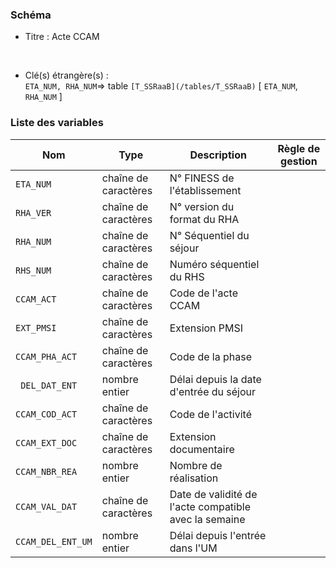 ### Schéma


- Titre : Acte CCAM
<br />



- Clé(s) étrangère(s) : <br />
`ETA_NUM, RHA_NUM`=> table `[T_SSRaaB](/tables/T_SSRaaB)` [ `ETA_NUM`, `RHA_NUM` ]<br />

 
### Liste des variables

Nom | Type | Description | Règle de gestion
-|-|-|-
`ETA_NUM`| chaîne de caractères |N° FINESS de l'établissement||
`RHA_VER`| chaîne de caractères |N° version du format du RHA||
`RHA_NUM`| chaîne de caractères |N° Séquentiel du séjour||
`RHS_NUM`| chaîne de caractères |Numéro séquentiel du RHS||
`CCAM_ACT`| chaîne de caractères |Code de l'acte CCAM||
`EXT_PMSI`| chaîne de caractères |Extension PMSI||
`CCAM_PHA_ACT`| chaîne de caractères |Code de la phase||
` DEL_DAT_ENT`| nombre entier |Délai depuis la date d'entrée du séjour||
`CCAM_COD_ACT`| chaîne de caractères |Code de l'activité||
`CCAM_EXT_DOC`| chaîne de caractères |Extension documentaire||
`CCAM_NBR_REA`| nombre entier |Nombre de réalisation||
`CCAM_VAL_DAT`| chaîne de caractères |Date de validité de l'acte compatible avec  la semaine||
`CCAM_DEL_ENT_UM`| nombre entier |Délai depuis l'entrée dans l'UM||